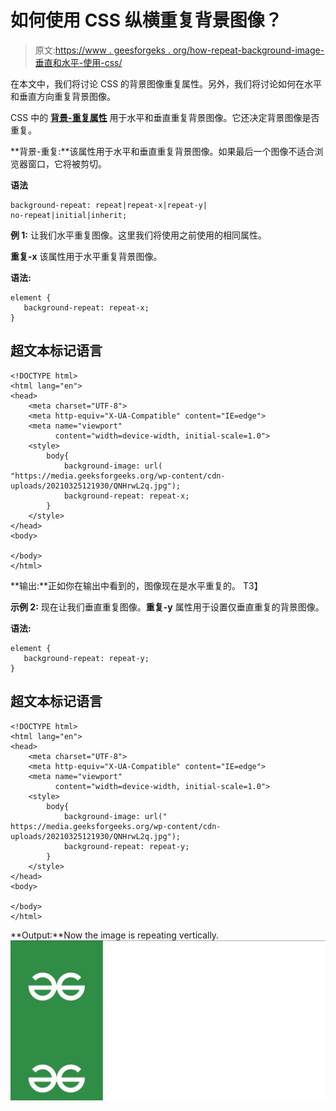 # 如何使用 CSS 纵横重复背景图像？

> 原文:[https://www . geesforgeks . org/how-repeat-background-image-垂直和水平-使用-css/](https://www.geeksforgeeks.org/how-to-repeat-background-image-vertically-and-horizontally-using-css/)

在本文中，我们将讨论 CSS 的背景图像重复属性。另外，我们将讨论如何在水平和垂直方向重复背景图像。

CSS 中的 **[背景-重复属性](https://www.geeksforgeeks.org/css-background-repeat-property/)** 用于水平和垂直重复背景图像。它还决定背景图像是否重复。

**背景-重复:**该属性用于水平和垂直重复背景图像。如果最后一个图像不适合浏览器窗口，它将被剪切。

**语法**

```
background-repeat: repeat|repeat-x|repeat-y|
no-repeat|initial|inherit;
```

**例 1:** 让我们水平重复图像。这里我们将使用之前使用的相同属性。

**重复-x** 该属性用于水平重复背景图像。

**语法:**

```
element {
   background-repeat: repeat-x;
}
```

## 超文本标记语言

```
<!DOCTYPE html>
<html lang="en">
<head>
    <meta charset="UTF-8">
    <meta http-equiv="X-UA-Compatible" content="IE=edge">
    <meta name="viewport" 
          content="width=device-width, initial-scale=1.0">
    <style>
        body{
            background-image: url(
"https://media.geeksforgeeks.org/wp-content/cdn-uploads/20210325121930/QNHrwL2q.jpg");
            background-repeat: repeat-x;
        }
    </style>
</head>
<body>

</body>
</html>
```

**输出:**正如你在输出中看到的，图像现在是水平重复的。
T3】

**示例 2:** 现在让我们垂直重复图像。**重复-y** 属性用于设置仅垂直重复的背景图像。

**语法:**

```
element {
   background-repeat: repeat-y;
}
```

## 超文本标记语言

```
<!DOCTYPE html>
<html lang="en">
<head>
    <meta charset="UTF-8">
    <meta http-equiv="X-UA-Compatible" content="IE=edge">
    <meta name="viewport" 
          content="width=device-width, initial-scale=1.0">
    <style>
        body{
            background-image: url("
https://media.geeksforgeeks.org/wp-content/cdn-uploads/20210325121930/QNHrwL2q.jpg");
            background-repeat: repeat-y;
        }
    </style>
</head>
<body>

</body>
</html>
```

**Output:**Now the image is repeating vertically.
![](img/59b01ac3980a892c70ba0197c0628d52.png)
